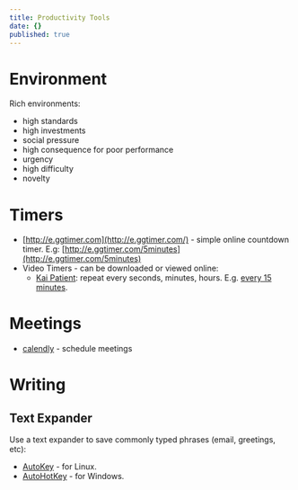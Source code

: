 ```yaml
---
title: Productivity Tools
date: {}
published: true
---
```


# Environment
Rich environments:
* high standards
* high investments
* social pressure
* high consequence for poor performance
* urgency
* high difficulty
* novelty

# Timers

* [http://e.ggtimer.com](http://e.ggtimer.com/) - simple online countdown timer. E.g: [http://e.ggtimer.com/5minutes](http://e.ggtimer.com/5minutes)
* Video Timers - can be downloaded or viewed online:
  * [Kai Patient](https://www.invidio.us/channel/UCDLae8W6rwevsRksPDrUjvw): repeat every seconds, minutes, hours. E.g. [every 15 minutes](https://www.invidio.us/watch?v=F54CwB3AX5M).

# Meetings

* [calendly](https://calendly.com/) - schedule meetings

# Writing

## Text Expander
Use a text expander to save commonly typed phrases (email, greetings, etc):
* [AutoKey](https://github.com/autokey/autokey) - for Linux.
* [AutoHotKey](https://www.autohotkey.com/) - for Windows.
